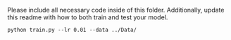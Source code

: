 Please include all necessary code inside of this folder.  Additionally, update this readme with how to both train and test your model.

`python train.py --lr 0.01 --data ../Data/`
